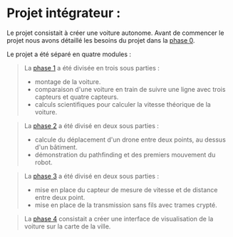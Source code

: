 # Projet intégrateur :

Le projet consistait à créer une voiture autonome. Avant de commencer le projet nous avons détaillé les besoins du projet dans la [phase 0](https://github.com/Scordragours/Projet-Integrateur/tree/master/Phase_0).

Le projet a été séparé en quatre modules :
> La [phase 1](https://github.com/Scordragours/Projet-Integrateur/tree/master/Phase_1) a été divisée en trois sous parties :
> - montage de la voiture.
> - comparaison d'une voiture en train de suivre une ligne avec trois capteurs et quatre capteurs.
> - calculs scientifiques pour calculer la vitesse théorique de la voiture.

> La [phase 2](https://github.com/Scordragours/Projet-Integrateur/tree/master/Phase_2) a été divisé en deux sous parties :
> - calcule du déplacement d'un drone entre deux points, au dessus d'un bâtiment.
> - démonstration du pathfinding et des premiers mouvement du robot.

> La [phase 3](https://github.com/Scordragours/Projet-Integrateur/tree/master/Phase_3) a été divisé en deux sous parties :
> - mise en place du capteur de mesure de vitesse et de distance entre deux point.
> - mise en place de la transmission sans fils avec trames crypté.

> La [phase 4](https://github.com/Scordragours/Projet-Integrateur/tree/master/Phase_4) consistait a créer une interface de visualisation de la voiture sur la carte de la ville.
